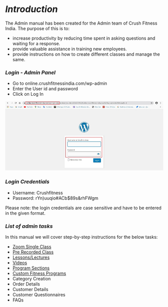 # **_Introduction_**

The Admin manual has been created for the Admin team of Crush Fitness India. The purpose of this is to:

*   increase productivity by reducing time spent in asking questions and waiting for a response.
*   provide valuable assistance in training new employees.
*   provide instructions on how to create different classes and manage the same.


### **_Login - Admin Panel_**

*   Go to online.crushfitnessindia.com/wp-admin
*   Enter the User id and password
*   Click on Log In

![adminlogin](images/adminlogin.jpg)

### **_Login Credentials_**

*   Username: Crushfitness
*   Password: rYn)uuqio#ACb$89s&rhFWgm

Please note: the login credentials are case sensitive and have to be entered in the given format.

### **_List of admin tasks_**

In this manual we will cover step-by-step instructions for the below tasks:

*   [Zoom Single Class](Zoom-Single-Class.md)
*   [Pre Recorded Class](Pre-Recorded-Class.md)
*   [Lessons/Lectures](Custom-Fitness/Lectures.md)
*   [Videos](Custom-Fitness/Videos.md)
*   [Program Sections](Custom-Fitness/Program-Section.md)
*   [Custom Fitness Programs](Custom-Fitness/Custom-Fitness-Program.md)
*   Category Creation
*   Order Details
*   Customer Details
*   Customer Questionnaires
*   FAQs


